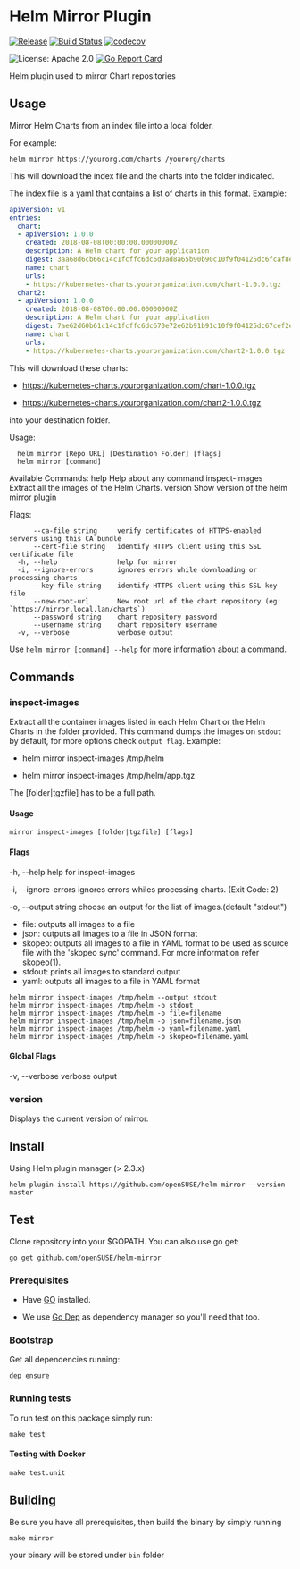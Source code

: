 # Helm Mirror Plugin

[![Release](https://img.shields.io/github/release/openSUSE/helm-mirror.svg)](https://github.com/openSUSE/helm-mirror/releases/latest)
[![Build Status](https://img.shields.io/travis/openSUSE/helm-mirror/master.svg)](https://travis-ci.org/openSUSE/helm-mirror)
[![codecov](https://codecov.io/gh/openSUSE/helm-mirror/branch/master/graph/badge.svg)](https://codecov.io/gh/openSUSE/helm-mirror)

![License: Apache 2.0](https://img.shields.io/github/license/openSUSE/helm-mirror.svg)
[![Go Report Card](https://goreportcard.com/badge/github.com/openSUSE/helm-mirror)](https://goreportcard.com/report/github.com/openSUSE/helm-mirror)

Helm plugin used to mirror Chart repositories

## Usage

Mirror Helm Charts from an index file into a local folder.

For example:

`helm mirror https://yourorg.com/charts /yourorg/charts`

This will download the index file and the charts into
the folder indicated.

The index file is a yaml that contains a list of
charts in this format. Example:

```yaml
apiVersion: v1
entries:
  chart:
  - apiVersion: 1.0.0
    created: 2018-08-08T00:00:00.00000000Z
    description: A Helm chart for your application
    digest: 3aa68d6cb66c14c1fcffc6dc6d0ad8a65b90b90c10f9f04125dc6fcaf8ef1b20
    name: chart
    urls:
    - https://kubernetes-charts.yourorganization.com/chart-1.0.0.tgz
  chart2:
  - apiVersion: 1.0.0
    created: 2018-08-08T00:00:00.00000000Z
    description: A Helm chart for your application
    digest: 7ae62d60b61c14c1fcffc6dc670e72e62b91b91c10f9f04125dc67cef2ef0b21
    name: chart
    urls:
    - https://kubernetes-charts.yourorganization.com/chart2-1.0.0.tgz
```

This will download these charts:

- https://kubernetes-charts.yourorganization.com/chart-1.0.0.tgz

- https://kubernetes-charts.yourorganization.com/chart2-1.0.0.tgz

into your destination folder.

Usage:

```
  helm mirror [Repo URL] [Destination Folder] [flags]
  helm mirror [command]
```

Available Commands:
  help           Help about any command
  inspect-images Extract all the images of the Helm Charts.
  version        Show version of the helm mirror plugin

Flags:

```
      --ca-file string     verify certificates of HTTPS-enabled servers using this CA bundle
      --cert-file string   identify HTTPS client using this SSL certificate file
  -h, --help               help for mirror
  -i, --ignore-errors      ignores errors while downloading or processing charts
      --key-file string    identify HTTPS client using this SSL key file
      --new-root-url       New root url of the chart repository (eg: `https://mirror.local.lan/charts`)
      --password string    chart repository password
      --username string    chart repository username
  -v, --verbose            verbose output
```

Use `helm mirror [command] --help` for more information about a command.

## Commands

### inspect-images

Extract all the container images listed in each Helm Chart or
the Helm Charts in the folder provided. This command dumps
the images on `stdout` by default, for more options check
`output flag`. Example:

- helm mirror inspect-images /tmp/helm

- helm mirror inspect-images /tmp/helm/app.tgz

The [folder|tgzfile] has to be a full path.

#### Usage

`mirror inspect-images [folder|tgzfile] [flags]`

#### Flags

  -h, --help               help for inspect-images

  -i, --ignore-errors      ignores errors whiles processing charts. (Exit Code: 2)

  -o, --output string      choose an output for the list of images.(default "stdout")

- file: outputs all images to a file
- json: outputs all images to a file in JSON format
- skopeo: outputs all images to a file in YAML format
  to be used as source file with the 'skopeo sync' command.
  For more information refer skopeo([1]).
- stdout: prints all images to standard output
- yaml: outputs all images to a file in YAML format

```shell
helm mirror inspect-images /tmp/helm --output stdout
helm mirror inspect-images /tmp/helm -o stdout
helm mirror inspect-images /tmp/helm -o file=filename
helm mirror inspect-images /tmp/helm -o json=filename.json
helm mirror inspect-images /tmp/helm -o yaml=filename.yaml
helm mirror inspect-images /tmp/helm -o skopeo=filename.yaml
```

#### Global Flags

  -v, --verbose         verbose output

### version

Displays the current version of mirror.

## Install

Using Helm plugin manager (> 2.3.x)

`helm plugin install https://github.com/openSUSE/helm-mirror --version master`

## Test

Clone repository into your $GOPATH. You can also use go get:

`go get github.com/openSUSE/helm-mirror`

### Prerequisites

- Have [GO](https://golang.org/) installed.

- We use [Go Dep](https://github.com/golang/dep) as dependency manager so you'll need that too.

### Bootstrap

Get all dependencies running:

`dep ensure`

### Running tests

To run test on this package simply run:

`make test`

#### Testing with Docker

`make test.unit`

## Building

Be sure you have all prerequisites, then build the binary by simply running

`make mirror`

your binary will be stored under `bin` folder

[1]: https://github.com/SUSE/skopeo/blob/sync/docs/skopeo.1.md#skopeo-sync